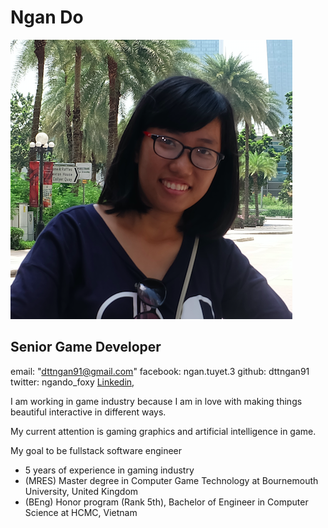 # Ngan Do 
![Me](avatar_official.png)
## Senior Game Developer 
email: "dttngan91@gmail.com"
  facebook: ngan.tuyet.3
  github: dttngan91 
  twitter: ngando_foxy
[Linkedin](https://www.linkedin.com/in/ngân-đỗ-thị-tuyết-9381a235), 

I am working in game industry because I am in love with making things beautiful interactive in different ways. 

My current attention is gaming graphics and artificial intelligence in game. 

My goal to be fullstack software engineer  
* 5 years of experience in gaming industry 
* (MRES) Master degree in Computer Game Technology at Bournemouth University, United Kingdom 
* (BEng) Honor program (Rank 5th), Bachelor of Engineer in Computer Science at HCMC, Vietnam 






